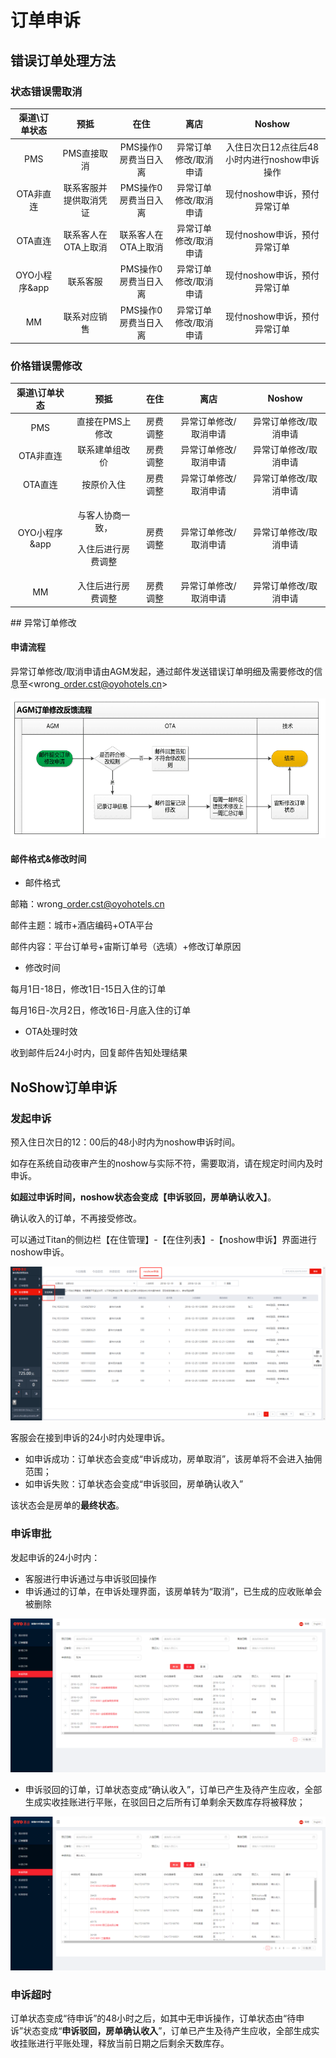 # 订单申诉

## 错误订单处理方法

### 状态错误需取消

| 渠道\订单状态 | 预抵 | 在住 | 离店 | Noshow |
| :---: | :---: | :---: | :---: | :---: |
| PMS | PMS直接取消 | PMS操作0房费当日入离 | 异常订单修改/取消申请 | 入住日次日12点往后48小时内进行noshow申诉操作 |
| OTA非直连 | 联系客服并提供取消凭证 | PMS操作0房费当日入离 | 异常订单修改/取消申请 | 现付noshow申诉，预付异常订单 |
| OTA直连 | 联系客人在OTA上取消 | 联系客人在OTA上取消 | 异常订单修改/取消申请 | 现付noshow申诉，预付异常订单 |
| OYO小程序&app | 联系客服 | PMS操作0房费当日入离 | 异常订单修改/取消申请 | 现付noshow申诉，预付异常订单 |
| MM | 联系对应销售 | PMS操作0房费当日入离 | 异常订单修改/取消申请 | 现付noshow申诉，预付异常订单 |

### 价格错误需修改

<table>
  <thead>
    <tr>
      <th style="text-align:center">渠道\订单状态</th>
      <th style="text-align:center">预抵</th>
      <th style="text-align:center">在住</th>
      <th style="text-align:center">离店</th>
      <th style="text-align:center">Noshow</th>
    </tr>
  </thead>
  <tbody>
    <tr>
      <td style="text-align:center">PMS</td>
      <td style="text-align:center">直接在PMS上修改</td>
      <td style="text-align:center">房费调整</td>
      <td style="text-align:center">异常订单修改/取消申请</td>
      <td style="text-align:center">异常订单修改/取消申请</td>
    </tr>
    <tr>
      <td style="text-align:center">OTA非直连</td>
      <td style="text-align:center">联系建单组改价</td>
      <td style="text-align:center">房费调整</td>
      <td style="text-align:center">异常订单修改/取消申请</td>
      <td style="text-align:center">异常订单修改/取消申请</td>
    </tr>
    <tr>
      <td style="text-align:center">OTA直连</td>
      <td style="text-align:center">按原价入住</td>
      <td style="text-align:center">房费调整</td>
      <td style="text-align:center">异常订单修改/取消申请</td>
      <td style="text-align:center">异常订单修改/取消申请</td>
    </tr>
    <tr>
      <td style="text-align:center">OYO小程序&app</td>
      <td style="text-align:center">
        <p>与客人协商一致，</p>
        <p>入住后进行房费调整</p>
      </td>
      <td style="text-align:center">房费调整</td>
      <td style="text-align:center">异常订单修改/取消申请</td>
      <td style="text-align:center">异常订单修改/取消申请</td>
    </tr>
    <tr>
      <td style="text-align:center">MM</td>
      <td style="text-align:center">入住后进行房费调整</td>
      <td style="text-align:center">房费调整</td>
      <td style="text-align:center">异常订单修改/取消申请</td>
      <td style="text-align:center">异常订单修改/取消申请</td>
    </tr>
  </tbody>
</table>## 异常订单修改

#### 申请流程

异常订单修改/取消申请由AGM发起，通过邮件发送错误订单明细及需要修改的信息至&lt;wrong\_order.cst@oyohotels.cn&gt;

![](../../.gitbook/assets/image%20%28198%29.png)

#### 邮件格式&修改时间

* 邮件格式

邮箱：wrong\_order.cst@oyohotels.cn

邮件主题：城市+酒店编码+OTA平台

邮件内容：平台订单号+宙斯订单号（选填）+修改订单原因

* 修改时间

每月1日-18日，修改1日-15日入住的订单

每月16日-次月2日，修改16日-月底入住的订单

* OTA处理时效

收到邮件后24小时内，回复邮件告知处理结果

## NoShow订单申诉

### 发起申诉

预入住日次日的12：00后的48小时内为noshow申诉时间。

如存在系统自动夜审产生的noshow与实际不符，需要取消，请在规定时间内及时申诉。

**如超过申诉时间，noshow状态会变成【申诉驳回，房单确认收入】**。

确认收入的订单，不再接受修改。

可以通过Titan的侧边栏【在住管理】-【在住列表】-【noshow申诉】界面进行noshow申诉。

![&#x8FDB;&#x5165;&#x7533;&#x8BC9;](../../.gitbook/assets/image%20%28150%29.png)

客服会在接到申诉的24小时内处理申诉。  


* 如申诉成功：订单状态会变成“申诉成功，房单取消”，该房单将不会进入抽佣范围；
* 如申诉失败：订单状态会变成“申诉驳回，房单确认收入”

该状态会是房单的**最终状态**。

### 申诉审批

发起申诉的24小时内：

* 客服进行申诉通过与申诉驳回操作
* 申诉通过的订单，在申诉处理界面，该房单转为“取消”，已生成的应收账单会被删除

![&#x7533;&#x8BC9;-&#x53D6;&#x6D88;](../../.gitbook/assets/image%20%28209%29.png)

* 申诉驳回的订单，订单状态变成“确认收入”，订单已产生及待产生应收，全部生成实收挂账进行平账，在驳回日之后所有订单剩余天数库存将被释放；

![&#x7533;&#x8BC9;-&#x786E;&#x8BA4;&#x6536;&#x5165;](../../.gitbook/assets/image%20%28294%29.png)

### 申诉超时

订单状态变成“待申诉”的48小时之后，如其中无申诉操作，订单状态由“待申诉”状态变成“**申诉驳回，房单确认收入**”，订单已产生及待产生应收，全部生成实收挂账进行平账处理，释放当前日期之后剩余天数库存。

